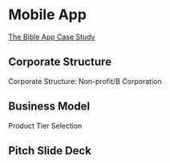 # Mobile App

[The Bible App Case Study](the_bible_app_case_study.md)

## Corporate Structure

Corporate Structure: Non-profit/B Corporation

## Business Model

Product Tier Selection

## Pitch Slide Deck







